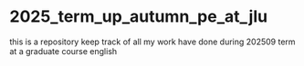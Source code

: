 # 2025_term_up_autumn_pe_at_jlu
this is a repository keep track of all my work have done during 202509 term at a graduate course english
